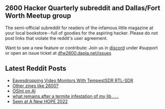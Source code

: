 ## 2600 Hacker Quarterly subreddit and Dallas/Fort Worth Meetup group
The semi-official subreddit for readers of the infamous little magazine at your local bookstore--full of goodies for the aspiring hacker. Please do not post links that violate the reddit's user agreement.

Want to see a new feature or contribute: 
Join us in [discord](https://dfw2600.dapla.net/chat) under #support or open an issue ticket at [dfw2600.dapla.net/issues](https://dfw2600.dapla.net/issues)

## Latest Reddit Posts
<!-- BLOG-POST-LIST:START -->
- [Eavesdropping Video Monitors With TempestSDR RTL-SDR](https://www.reddit.com/r/2600/comments/wou2u7/eavesdropping_video_monitors_with_tempestsdr/)
- [Other zines like 2600?](https://www.reddit.com/r/2600/comments/wkof7r/other_zines_like_2600/)
- [OSInt on AI](https://www.reddit.com/r/2600/comments/wcce3z/osint_on_ai/)
- [what remains after a termite infestation of my lib . . .](https://www.reddit.com/r/2600/comments/w9y1cj/what_remains_after_a_termite_infestation_of_my_lib/)
- [Seen at A New HOPE 2022](https://www.reddit.com/r/2600/comments/w6j7b0/seen_at_a_new_hope_2022/)
<!-- BLOG-POST-LIST:END -->
